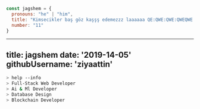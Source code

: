```javascript
const jagshem = {
  pronouns: "he" | "him",
  title: "Kimsecikler baş göz kaşşş edemezzz laaaaaa QE:QWE:QWE:QWEQWE:WQE:WQ:E:QWE:EQWE",
  number: "11"
}
```

---
title: jagshem
date: '2019-14-05'
githubUsername: 'ziyaattin'
---

````bash
> help --info
> Full-Stack Web Developer
> Ai & Ml Developer
> Database Design
> Blockchain Developer
````

